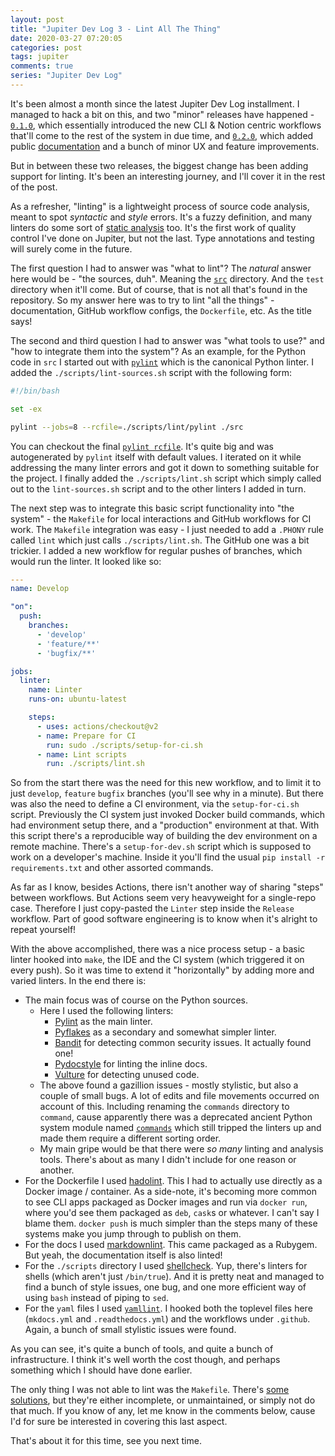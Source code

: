 ```yaml
---
layout: post
title: "Jupiter Dev Log 3 - Lint All The Thing"
date: 2020-03-27 07:20:05
categories: post
tags: jupiter
comments: true
series: "Jupiter Dev Log"
---
```

It's been almost a month since the latest Jupiter Dev Log installment. I managed to hack a bit on this, and two
"minor" releases have happened - [`0.1.0`](https://dev.to/horia141/announcing-jupiter-release-0-1-0-2456), which
essentially introduced the new CLI & Notion centric workflows that'll come to the rest of the system in due time,
and [`0.2.0`](https://dev.to/horia141/announcing-jupiter-release-0-2-0-4ahh), which added public
[documentation](https://jupiter-goals.readthedocs.io) and a bunch of minor UX and feature improvements.

But in between these two releases, the biggest change has been adding support for linting. It's been an interesting
journey, and I'll cover it in the rest of the post.

As a refresher, "linting" is a lightweight process of source code analysis, meant to spot _syntactic_ and _style_
errors. It's a fuzzy definition, and many linters do some sort of 
[static analysis](https://en.wikipedia.org/wiki/Static_program_analysis) too. It's the first work of quality control
I've done on Jupiter, but not the last. Type annotations and testing will surely come in the future.

The first question I had to answer was "what to lint"? The _natural_ answer here would be - "the sources, duh".
Meaning the [`src`](https://github.com/horia141/jupiter/tree/develop/src) directory. And the `test` directory when
it'll come. But of course, that is not all that's found in the repository. So my answer here was to try to lint
"all the things" - documentation, GitHub workflow configs, the `Dockerfile`, etc. As the title says!

The second and third question I had to answer was "what tools to use?" and "how to integrate them into the system"?
As an example, for the Python code in `src` I started out with [`pylint`](https://www.pylint.org/) which is the
 canonical Python linter. I added the `./scripts/lint-sources.sh` script with the following form:
 
 ```bash
#!/bin/bash

set -ex

pylint --jobs=8 --rcfile=./scripts/lint/pylint ./src
```

You can checkout the final [`pylint rcfile`](https://github.com/horia141/jupiter/blob/develop/scripts/lint/pylint).
It's quite big and was autogenerated by `pylint` itself with default values. I iterated on it while addressing
the many linter errors and got it down to something suitable for the project. I finally added the `./scripts/lint.sh`
script which simply called out to the `lint-sources.sh` script and to the other linters I added in turn.

The next step was to integrate this basic script functionality into "the system" - the `Makefile` for local
interactions and GitHub workflows for CI work. The `Makefile` integration was easy - I just needed to add a `.PHONY`
rule called `lint` which just calls `./scripts/lint.sh`. The GitHub one was a bit trickier. I added a new workflow
for regular pushes of branches, which would run the linter. It looked like so:

```yaml
---
name: Develop

"on":
  push:
    branches:
      - 'develop'
      - 'feature/**'
      - 'bugfix/**'

jobs:
  linter:
    name: Linter
    runs-on: ubuntu-latest

    steps:
      - uses: actions/checkout@v2
      - name: Prepare for CI
        run: sudo ./scripts/setup-for-ci.sh
      - name: Lint scripts
        run: ./scripts/lint.sh

```

So from the start there was the need for this new workflow, and to limit it to just `develop`, `feature`
`bugfix` branches (you'll see why in a minute). But there was also the need to define a CI environment,
via the `setup-for-ci.sh` script. Previously the CI system just invoked Docker build commands, which had
environment setup there, and a "production" environment at that. With this script there's a reproducible way
of building the dev environment on a remote machine. There's a `setup-for-dev.sh` script which is supposed to
work on a developer's machine. Inside it you'll find the usual `pip install -r requirements.txt` and other
assorted commands.

As far as I know, besides Actions, there isn't another way of sharing "steps" between workflows. But Actions
seem very heavyweight for a single-repo case. Therefore I just copy-pasted the `Linter` step inside the
`Release` workflow. Part of good software engineering is to know when it's alright to repeat yourself!

With the above accomplished, there was a nice process setup - a basic linter hooked into `make`, the IDE
and the CI system (which triggered it on every push). So it was time to extend it "horizontally" by adding
more and varied linters. In the end there is:

* The main focus was of course on the Python sources.
    * Here I used the following linters:
        * [Pylint]((https://www.pylint.org/)) as the main linter.
        * [Pyflakes](https://pypi.org/project/pyflakes/) as a secondary and somewhat simpler linter.
        * [Bandit](https://bandit.readthedocs.io/) for detecting common security issues. It actually found one!
        * [Pydocstyle](http://www.pydocstyle.org/) for linting the inline docs.
        * [Vulture](https://github.com/jendrikseipp/vulture) for detecting unused code.
    * The above found a gazillion issues - mostly stylistic, but also a couple of small bugs. A lot of
      edits and file movements occurred on account of this. Including renaming the `commands` directory
      to `command`, cause apparently there was a deprecated ancient Python system module named
      [`commands`](https://docs.python.org/2/library/commands.html) which still tripped the linters up
      and made them require a different sorting order.
    * My main gripe would be that there were _so many_ linting and analysis tools. There's about as many 
      I didn't include for one reason or another.
* For the Dockerfile I used [hadolint](https://github.com/hadolint/hadolint). This I had to actually use
  directly as a Docker image / container. As a side-note, it's becoming more common to see CLI apps packaged
  as Docker images and run via `docker run`, where you'd see them packaged as `deb`, `cask`s or whatever.
  I can't say I blame them. `docker push` is much simpler than the steps many of these systems make you
  jump through to publish on them.
* For the docs I used [markdownlint](https://github.com/markdownlint/markdownlint). This came packaged
  as a Rubygem. But yeah, the documentation itself is also linted!
* For the `./scripts` directory I used [shellcheck](https://www.shellcheck.net/). Yup, there's linters for
  shells (which aren't just `/bin/true`). And it is pretty neat and managed to find a bunch of style issues,
  one bug, and one more efficient way of using `bash` instead of piping to `sed`.
* For the `yaml` files I used [`yamllint`](https://yamllint.readthedocs.io/). I hooked both the toplevel
  files here (`mkdocs.yml` and `.readthedocs.yml`) and the workflows under `.github`. Again, a bunch of
  small stylistic issues were found.
  
As you can see, it's quite a bunch of tools, and quite a bunch of infrastructure. I think it's well worth
the cost though, and perhaps something which I should have done earlier.

The only thing I was not able to lint was the `Makefile`. There's 
[some](https://www.reddit.com/r/commandline/comments/1jhwzs/is_there_a_lint_tool_for_checking_makefiles/)
[solutions](https://www.reddit.com/r/commandline/comments/1jhwzs/is_there_a_lint_tool_for_checking_makefiles/), but
they're either incomplete, or unmaintained, or simply not do that much. If you know of any, let me know
in the comments below, cause I'd for sure be interested in covering this last aspect.

That's about it for this time, see you next time.